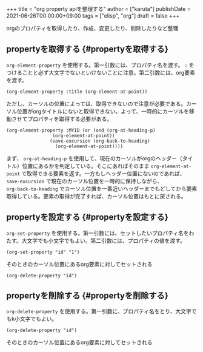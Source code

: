 +++
title = "org property apiを整理する"
author = ["karuta"]
publishDate = 2021-06-26T00:00:00+09:00
tags = ["elisp", "org"]
draft = false
+++

orgのプロパティを取得したり、作成、変更したり、削除したりなど整理  

<!--more-->  


## propertyを取得する {#propertyを取得する}

`org-element-property` を使用する。第一引数には、プロパティ名を渡す。 `:` をつけることと必ず大文字でないといけないことに注意。第二引数には、org要素を渡す。  

```elisp
(org-element-property :title (org-element-at-point))   
```

ただし、カーソルの位置によっては、取得できないので注意が必要である。カーソル位置がorgタイトルにないと取得できない。よって、一時的にカーソルを移動させてプロパティを取得する必要がある。  

```elisp
(org-element-property :MYID (or (and (org-at-heading-p)
				 (org-element-at-point))
			    (save-excursion (org-back-to-heading)
			      (org-element-at-point))))
```

まず、 `org-at-heading-p` を使用して、現在のカーソルがorgのヘッダー（タイトル）位置にあるかを判定している。そこにあればそのまま `org-element-at-point` で取得できる要素を返す。一方もしヘッダー位置にないのであれば、 `save-excursion` で現在のカーソル位置を一時的に保持しながら、  
`org-back-to-heading` でカーソル位置を一番近いヘッダーまでもどしてから要素取得している。要素の取得が完了すれば、カーソル位置はもとに戻される。  


## propertyを設定する {#propertyを設定する}

`org-set-property` を使用する。第一引数には、セットしたいプロパティ名をわたす。大文字でも小文字でもよい。第二引数には、プロパティの値を渡す。  

```elisp
(org-set-property "id" "1")
```

そのときのカーソル位置にあるorg要素に対してセットされる  

```elisp
(org-delete-property "id")     
```


## propertyを削除する {#propertyを削除する}

`org-delete-property` を使用する。第一引数に、プロパティ名をとり、大文字でもk小文字でもよい。  

```elisp
(org-delete-property "id")     
```

そのときのカーソル位置にあるorg要素に対してセットされる
